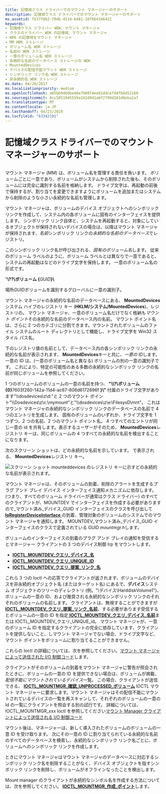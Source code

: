 ```yaml
---
title: 記憶域クラス ドライバーでのマウント マネージャーのサポート
description: 記憶域クラス ドライバーでのマウント マネージャーのサポート
ms.assetid: fb37f862-70d6-4514-b481-16f664346422
keywords:
- 記憶域クラス ドライバー WDK、マウント マネージャ
- クラスのドライバー WDK の記憶域、マウント マネージャ
- WDK の記憶域をマウント マネージャ
- MM WDK ストレージ
- ボリューム名 WDK ストレージ
- 名前の WDK ストレージ
- 一意のボリューム名 WDK ストレージ
- 永続的な名前のデータベース ストレージの WDK
- MountedDevices
- デバイスの配信不能マウント WDK ストレージ
- シンボリック リンク名 WDK ストレージ
- 非永続的名 WDK ストレージ
ms.date: 04/20/2017
ms.localizationpriority: medium
ms.openlocfilehash: a05bb94b0be40e790074ee82ddcef48fb6d52160
ms.sourcegitcommit: 0cc5051945559a242d941a6f2799d161d8eba2a7
ms.translationtype: MT
ms.contentlocale: ja-JP
ms.lasthandoff: 04/23/2019
ms.locfileid: "63342191"
---
```

# <a name="supporting-mount-manager-requests-in-a-storage-class-driver"></a>記憶域クラス ドライバーでのマウント マネージャーのサポート


## <span id="ddk_supporting_mount_manager_requests_in_a_storage_class_driver_kg"></span><span id="DDK_SUPPORTING_MOUNT_MANAGER_REQUESTS_IN_A_STORAGE_CLASS_DRIVER_KG"></span>


マウント マネージャ (MM) は、ボリューム名を管理する責任を負います。 ボリュームごとに一意であり、ボリュームがシステムから削除された後も、そのボリュームには完全に識別する名前を格納します。 ドライブ文字は、再起動の前後で保持するが、割り当てを変更できますようにボリュームを追加またはシステムから削除のような小さい永続的な名前も管理します。

マウント マネージャは、ボリュームのデバイス オブジェクトへのシンボリック リンクを作成して、システム内の各ボリュームに固有のインターフェイスを提供します。 シンボリック リンク自体と、システムを再起動すると、対象にしているオブジェクトが保持されないデバイスの場合は、以降はマウント マネージャが保持されます、*名前*シンボリック リンクの*永続的な名前のデータベース*でレジストリ。

このシンボリック リンク名が呼び出される、*固有のボリューム名*します。 従来のボリューム ラベルのように、ボリューム ラベルとは異なりで一意であると、システムの再起動はなどのドライブ文字を保持します。 一意のボリューム名の形式です。

"**\\??\\ボリューム {**<em>GUID</em>**}\\**

場所*GUID*ボリュームを識別するグローバルに一意の識別子。

マウント マネージャの永続的な名前のデータベースにある、 **MountedDevices**システム ハイブのレジストリ キー (**HKLM/システム/MountedDevices**)、レジストリの。 マウント マネージャ、一意のボリューム名だけでなく格納も*マウント ポイント*その永続的な名前のデータベース内の名前。 マウント ポイント名は、さらに 2 つのカテゴリに分割できます。マウントされたボリュームのファイル システムのルート ディレクトリとして機能し、ドライブ文字を Win32 スタイル パス名。

下のレジストリ値の名前として、データベース内の各シンボリック リンクの永続的な名前が表示されます、 **MountedDevices**キーと共に、*一意の ID*します。 一意の ID は、(一意のボリューム名と異なる) ボリュームの別の一意の識別子です。 これにより、特定の可能性のある多数の永続的なシンボリック リンクの名前が同じボリュームを参照してください。

1 つのボリュームのボリュームの一意の名前を持つ、 <strong>"\\\\?\\ボリューム {0}</strong>7603f260-142a-11d4-ac67-806d6172696f **}\\"** 付属のドライブ文字があります"\\\dosdevices\z\\d:"と 2 つのマウント ポイント"\\\Dosdevices\z\\c:\\mymount"と"\\\dosdevices\z\\e:\\FilesysD\\mnt"。 これはマウント マネージャの永続的なシンボリック リンクのデータベースの名前で 4 つのエントリを生成します。 固有のボリュームのいずれか、ドライブ文字を 1 つずつ、2 つの名前、2 つのマウント ポイント名。 4 つすべてのエントリが同じ一意の id を共有します。表示するユーザーがそのため、 **MountedDevices**レジストリ キーは、同じボリュームの 4 つすべての永続的な名前を検出することになります。

次のスクリーン ショットは、どの永続的な名前を示しています。 で表示される、 **MountedDevices**レジストリ キー。

![スクリーン ショット mounteddevices のレジストリ キーに示すどの永続的な名前が表示されます。](images/mntmgr.png)

マウント マネージャは、そのボリュームの到着、削除のアラートを生成するプラグ アンド プレイ デバイス インターフェイス通知メカニズムに依存します。 (つまり、すべてのボリューム ドライバーが通常はクラス ドライバー) のすべてのクライアントが、MOUNTDEV でインターフェイスを作成する必要がありますので\_マウント済み\_デバイス\_GUID インターフェイスのクラスを呼び出して[ **IoRegisterDeviceInterface** ](https://msdn.microsoft.com/library/windows/hardware/ff549506)の到着、管理対象のボリュームのシステムでのマウント マネージャを通知します。 MOUNTDEV\_マウント済み\_デバイス\_GUID インターフェイスのクラスで定義されている GUID *mountmgr.h*します。

ボリュームのインターフェイスの到着のプラグ アンド プレイの通知を受信するとマネージャー クライアントの 3 つのデバイス制御 Irp をマウントします。

* [**IOCTL\_MOUNTDEV\_クエリ\_デバイス\_名**](https://msdn.microsoft.com/library/windows/hardware/ff560437)
* [**IOCTL\_MOUNTDEV\_クエリ\_UNIQUE\_ID**](https://msdn.microsoft.com/library/windows/hardware/ff560441)
* [**IOCTL\_MOUNTDEV\_クエリ\_提案\_リンク\_名**](https://msdn.microsoft.com/library/windows/hardware/ff560440)

これら 3 つの Ioctl への応答でクライアントが返されます、ボリュームのデバイスを非永続的オブジェクト名 (またはターゲット名) にあるで、**デバイス**システム オブジェクトのツリーのディレクトリ (例。"\\デバイス\\HarddiskVolume1")、ボリュームの一意の ID、および推奨される永続的なシンボリック リンクのそれぞれのボリュームの名前します。 クライアントは、無視することができますが[ **IOCTL\_MOUNTDEV\_クエリ\_提案\_リンク\_名前**](https://msdn.microsoft.com/library/windows/hardware/ff560440)、する必要があります受信するとボリュームの一意の ID を指定[ **IOCTL\_MOUNTDEV\_クエリ\_デバイス\_名前**](https://msdn.microsoft.com/library/windows/hardware/ff560437)または IOCTL\_MOUNTDEV\_クエリ\_UNIQUE\_id。 マウント マネージャが、一意のボリューム ID を指定するクライアントの完全に依存しています、クライアントを提供しないこと、しマウント マネージャでない場合、ドライブ文字など、マウント ポイントをボリュームに割り当てることができません。

これらの Ioctl の詳細については、次を参照してください。[マウント マネージャによって送信された I/O 制御コード](https://msdn.microsoft.com/library/windows/hardware/ff561594)します。

クライアントがそのボリュームの到着をマウント マネージャに警告が照会されたときに、ボリュームの一意の ID を提供できない場合は、ボリュームが掲載、*配信不能にマウントされているデバイス*一覧。 この場合、クライアントが送信できる、 [ **IOCTL\_MOUNTMGR\_確認\_UNPROCESSED\_ボリューム**](https://msdn.microsoft.com/library/windows/hardware/ff560454) IOCTL マウント マネージャーに要求します。マウント マネージャはその配信不能にマウントされているデバイスの一覧を再スキャンして、それぞれのボリュームの一意の Id の一覧にクライアントを照会する別の試行です。 詳細については、IOCTL\_MOUNTMGR\_xxx Ioctl を参照してください[マウント Manager クライアントによって送信される I/O 制御コード](https://msdn.microsoft.com/library/windows/hardware/ff561593)

マウント後は、マネージャーは、新しく導入されたボリュームのボリュームの一意 ID を受け取ります。 次にその一意の ID に割り当てられている永続的な名前のすべてのデータベースを検索し、永続的なシンボリック リンク名ごとに、ボリュームへのシンボリック リンクを作成します。

ときにマウント マネージャはマウント マネージャのデータベースに対応するシンボリック リンク名を削除することがなく、デバイス オブジェクトを指すシンボリック リンクを削除し、ボリュームがオフラインなったことを検出します。

Mount manager のクライアントが永続的なシンボル名を作成する方法については、次を参照してください。 [ **IOCTL\_MOUNTMGR\_作成\_ポイント**](https://msdn.microsoft.com/library/windows/hardware/ff560457)します。

 

 




